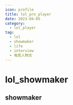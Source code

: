 ```yaml
---
icon: profile
title: lol_pro_player
date: 2023-04-05
category:
  - lol_player
tag:
  - lol
  - showmaker
  - life
  - interview
  - 电竞人物志
---
```


# lol_showmaker

## showmaker

<BiliBili bvid="BV14g41187ZE" />

